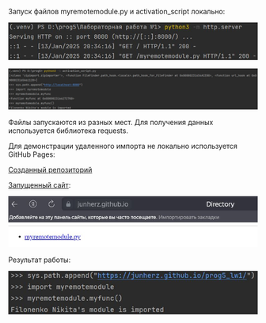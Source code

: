 Запуск файлов myremotemodule.py и activation_script локально:

![myremotemodule.py](image/im1.JPG)

![activation_script](image/im2.JPG)

Файлы запускаются из разных мест.
Для получения данных используется библиотека requests.

Для демонстрации удаленного импорта не локально используется  GitHub Pages:

[Созданный репозиторий](https://github.com/JunHerz/prog5_lw1)

[Запущенный сайт](https://junherz.github.io/prog5_lw1/):

![activation_script](image/im3.JPG)

Результат работы:

![activation_script](image/im4.JPG)


